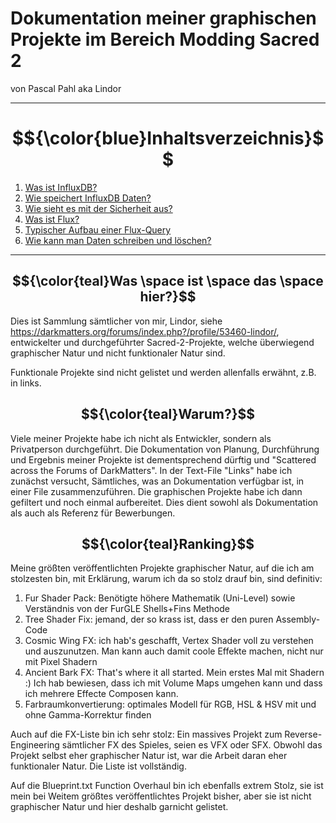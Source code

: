 # Dokumentation meiner graphischen Projekte im Bereich Modding Sacred 2
<p>von Pascal Pahl aka Lindor</p>

---

# $${\color{blue}Inhaltsverzeichnis}$$
1. [Was ist InfluxDB?](#first)
2. [Wie speichert InfluxDB Daten?](#second)
3. [Wie sieht es mit der Sicherheit aus?](#third)
4. [Was ist Flux?](#fourth)
5. [Typischer Aufbau einer Flux-Query](#fifth)
6. [Wie kann man Daten schreiben und löschen?](#sixth)

---

## <a name="first"></a>$${\color{teal}Was \space ist \space das \space hier?}$$
Dies ist Sammlung sämtlicher von mir,
Lindor, siehe https://darkmatters.org/forums/index.php?/profile/53460-lindor/,
entwickelter und durchgeführter Sacred-2-Projekte,
welche überwiegend graphischer Natur und nicht funktionaler Natur sind.

Funktionale Projekte sind nicht gelistet und werden allenfalls erwähnt, z.B. in links.

## <a name="first"></a>$${\color{teal}Warum?}$$
Viele meiner Projekte habe ich nicht als Entwickler, sondern als Privatperson durchgeführt.
Die Dokumentation von Planung, Durchführung und Ergebnis meiner Projekte ist dementsprechend dürftig und "Scattered across the Forums of DarkMatters".
In der Text-File "Links" habe ich zunächst versucht, Sämtliches, was an Dokumentation verfügbar ist, in einer File zusammenzuführen.
Die graphischen Projekte habe ich dann gefiltert und noch einmal aufbereitet.
Dies dient sowohl als Dokumentation als auch als Referenz für Bewerbungen.

## <a name="first"></a>$${\color{teal}Ranking}$$
Meine größten veröffentlichten Projekte graphischer Natur, auf die ich am stolzesten bin, mit Erklärung, warum ich da so stolz drauf bin, sind definitiv:

1. Fur Shader Pack: Benötigte höhere Mathematik (Uni-Level) sowie Verständnis von der FurGLE Shells+Fins Methode
2. Tree Shader Fix: jemand, der so krass ist, dass er den puren Assembly-Code
3. Cosmic Wing FX: ich hab's geschafft, Vertex Shader voll zu verstehen und auszunutzen. Man kann auch damit coole Effekte machen, nicht nur mit Pixel Shadern
4. Ancient Bark FX: That's where it all started. Mein erstes Mal mit Shadern :) Ich hab bewiesen, dass ich mit Volume Maps umgehen kann und dass ich mehrere Effecte Composen kann.
5. Farbraumkonvertierung: optimales Modell für RGB, HSL & HSV mit und ohne Gamma-Korrektur finden

Auch auf die FX-Liste bin ich sehr stolz:
Ein massives Projekt zum Reverse-Engineering sämtlicher FX des Spieles, seien es VFX oder SFX.
Obwohl das Projekt selbst eher graphischer Natur ist, war die Arbeit daran eher funktionaler Natur.
Die Liste ist vollständig.

Auf die Blueprint.txt Function Overhaul bin ich ebenfalls extrem Stolz,
sie ist mein bei Weitem größtes veröffentlichtes Projekt bisher, aber sie ist nicht graphischer Natur und hier deshalb garnicht gelistet.